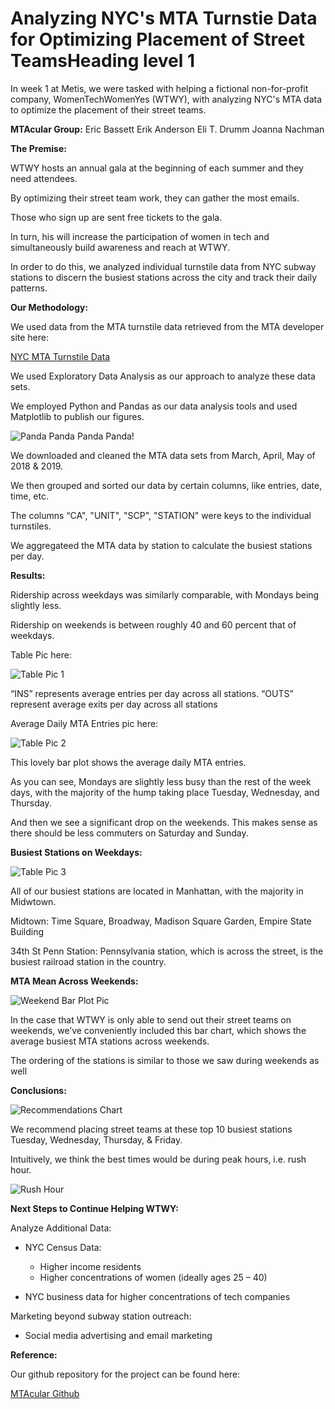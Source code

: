 <h1>Analyzing NYC's MTA Turnstie Data for Optimizing Placement of Street TeamsHeading level 1</h1>	


In week 1 at Metis, we were tasked with helping a fictional non-for-profit company, WomenTechWomenYes (WTWY), with analyzing NYC's MTA data to optimize the placement of their street teams.

**MTAcular Group:**
Eric Bassett
Erik Anderson
Eli T. Drumm
Joanna Nachman

**The Premise:**

WTWY hosts an annual gala at the beginning of each summer and they need attendees.

By optimizing their street team work, they can gather the most emails. 

Those who sign up are sent free tickets to the gala.

In turn, his will increase the participation of women in tech and simultaneously build awareness and reach at WTWY.


In order to do this, we analyzed individual turnstile data from NYC subway stations to discern the busiest stations across the city and track their daily patterns.


**Our Methodology:**

We used data from the MTA turnstile data retrieved from the MTA developer site here:

[NYC MTA Turnstile Data](http://web.mta.info/developers/turnstile.html)

We used Exploratory Data Analysis as our approach to analyze these data sets.

We employed Python and Pandas as our data analysis tools and used Matplotlib to publish our figures. 

![Panda Panda Panda Panda!](/home/jcnachman/Desktop/panda.png)


We downloaded and cleaned the MTA data sets from March, April, May of 2018 & 2019.

We then grouped and sorted our data by certain columns, like entries, date, time, etc.

The columns “CA", "UNIT", "SCP", "STATION" were keys to the individual turnstiles.

We aggregateed the MTA data by station to calculate the busiest stations per day.


**Results:**

Ridership across weekdays was similarly comparable, with Mondays being slightly less.

Ridership on weekends is between roughly 40 and 60 percent that of weekdays.

Table Pic here:


![Table Pic 1](/home/jcnachman/jcnachman.github.io/images/More_Riders_on_Weekdays.png)



“INS” represents average entries per day across all stations.
“OUTS” represent average exits per day across all stations

Average Daily MTA Entries pic here:

![Table Pic 2](/home/jcnachman/jcnachman.github.io/images/Weekday_Riders.png)


This lovely bar plot shows the average daily MTA entries. 

As you can see, Mondays are slightly less busy than the rest of the week days, with the majority of the hump taking place Tuesday, Wednesday, and Thursday.

And then we see a significant drop on the weekends. This makes sense as there should be less commuters on Saturday and Sunday.


**Busiest Stations on Weekdays:**

![Table Pic 3](/home/jcnachman/jcnachman.github.io/images/weekday_riders2.png)

All of our busiest stations are located in Manhattan, with the majority in Midwtown.

Midtown:
Time Square, Broadway, Madison Square Garden, Empire State Building

34th St Penn Station:
Pennsylvania station, which is across the street, is the busiest railroad station in the country. 


**MTA Mean Across Weekends:**

![Weekend Bar Plot Pic](/home/jcnachman/jcnachman.github.io/images/MTA_mean_xcross_weekends.png)

In the case that WTWY is only able to send out their street teams on weekends, we’ve conveniently included this bar chart, which shows the average busiest MTA stations across weekends.

The ordering of the stations is similar to those we saw during weekends as well


**Conclusions:**

![Recommendations Chart](/home/jcnachman/jcnachman.github.io/images/recs.png)

We recommend placing street teams at these top 10 busiest stations Tuesday, Wednesday, Thursday, & Friday.

Intuitively, we think the best times would be during peak hours, i.e. rush hour.

![Rush Hour](/home/jcnachman/jcnachman.github.io/images/rush_hour.png)

**Next Steps to Continue Helping WTWY:**

Analyze Additional Data:

- NYC Census Data:
	- Higher income residents
	- Higher concentrations of women (ideally ages 25 – 40) 

- NYC business data for higher concentrations of tech companies

Marketing beyond subway station outreach:

- Social media advertising and email marketing


**Reference:**

Our github repository for the project can be found here:


[MTAcular Github](https://github.com/ekand/mtacular)



